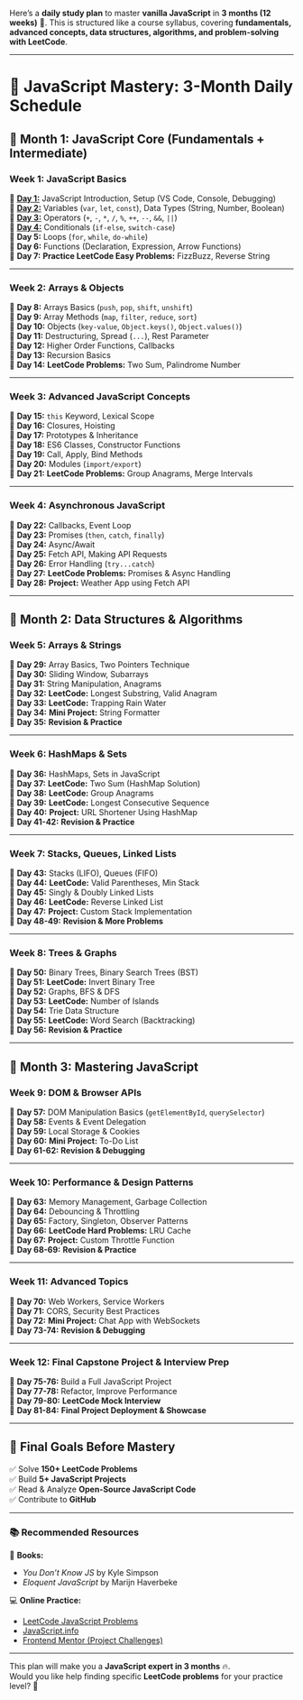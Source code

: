 Here’s a **daily study plan** to master **vanilla JavaScript** in **3 months (12 weeks)** 🚀. This is structured like a course syllabus, covering **fundamentals, advanced concepts, data structures, algorithms, and problem-solving with LeetCode**.

---

# 📅 **JavaScript Mastery: 3-Month Daily Schedule**

## **📌 Month 1: JavaScript Core (Fundamentals + Intermediate)**

### **Week 1: JavaScript Basics**

🔹 **[Day 1:](./month_1/week_1/day_1)** JavaScript Introduction, Setup (VS Code, Console, Debugging)  
🔹 **[Day 2:](./month_1/week_1/day_2)** Variables (`var`, `let`, `const`), Data Types (String, Number, Boolean)  
🔹 **[Day 3:](./month_1/week_1/day_3)** Operators (`+`, `-`, `*`, `/`, `%`, `++`, `--`, `&&`, `||`)  
🔹 **[Day 4:](./month_1/week_1/day_4)** Conditionals (`if-else`, `switch-case`)  
🔹 **Day 5:** Loops (`for`, `while`, `do-while`)  
🔹 **Day 6:** Functions (Declaration, Expression, Arrow Functions)  
🔹 **Day 7:** **Practice LeetCode Easy Problems:** FizzBuzz, Reverse String

---

### **Week 2: Arrays & Objects**

🔹 **Day 8:** Arrays Basics (`push`, `pop`, `shift`, `unshift`)  
🔹 **Day 9:** Array Methods (`map`, `filter`, `reduce`, `sort`)  
🔹 **Day 10:** Objects (`key-value`, `Object.keys()`, `Object.values()`)  
🔹 **Day 11:** Destructuring, Spread (`...`), Rest Parameter  
🔹 **Day 12:** Higher Order Functions, Callbacks  
🔹 **Day 13:** Recursion Basics  
🔹 **Day 14:** **LeetCode Problems:** Two Sum, Palindrome Number

---

### **Week 3: Advanced JavaScript Concepts**

🔹 **Day 15:** `this` Keyword, Lexical Scope  
🔹 **Day 16:** Closures, Hoisting  
🔹 **Day 17:** Prototypes & Inheritance  
🔹 **Day 18:** ES6 Classes, Constructor Functions  
🔹 **Day 19:** Call, Apply, Bind Methods  
🔹 **Day 20:** Modules (`import/export`)  
🔹 **Day 21:** **LeetCode Problems:** Group Anagrams, Merge Intervals

---

### **Week 4: Asynchronous JavaScript**

🔹 **Day 22:** Callbacks, Event Loop  
🔹 **Day 23:** Promises (`then`, `catch`, `finally`)  
🔹 **Day 24:** Async/Await  
🔹 **Day 25:** Fetch API, Making API Requests  
🔹 **Day 26:** Error Handling (`try...catch`)  
🔹 **Day 27:** **LeetCode Problems:** Promises & Async Handling  
🔹 **Day 28:** **Project:** Weather App using Fetch API

---

## **📌 Month 2: Data Structures & Algorithms**

### **Week 5: Arrays & Strings**

🔹 **Day 29:** Array Basics, Two Pointers Technique  
🔹 **Day 30:** Sliding Window, Subarrays  
🔹 **Day 31:** String Manipulation, Anagrams  
🔹 **Day 32:** **LeetCode:** Longest Substring, Valid Anagram  
🔹 **Day 33:** **LeetCode:** Trapping Rain Water  
🔹 **Day 34:** **Mini Project:** String Formatter  
🔹 **Day 35:** **Revision & Practice**

---

### **Week 6: HashMaps & Sets**

🔹 **Day 36:** HashMaps, Sets in JavaScript  
🔹 **Day 37:** **LeetCode:** Two Sum (HashMap Solution)  
🔹 **Day 38:** **LeetCode:** Group Anagrams  
🔹 **Day 39:** **LeetCode:** Longest Consecutive Sequence  
🔹 **Day 40:** **Project:** URL Shortener Using HashMap  
🔹 **Day 41-42:** **Revision & Practice**

---

### **Week 7: Stacks, Queues, Linked Lists**

🔹 **Day 43:** Stacks (LIFO), Queues (FIFO)  
🔹 **Day 44:** **LeetCode:** Valid Parentheses, Min Stack  
🔹 **Day 45:** Singly & Doubly Linked Lists  
🔹 **Day 46:** **LeetCode:** Reverse Linked List  
🔹 **Day 47:** **Project:** Custom Stack Implementation  
🔹 **Day 48-49:** **Revision & More Problems**

---

### **Week 8: Trees & Graphs**

🔹 **Day 50:** Binary Trees, Binary Search Trees (BST)  
🔹 **Day 51:** **LeetCode:** Invert Binary Tree  
🔹 **Day 52:** Graphs, BFS & DFS  
🔹 **Day 53:** **LeetCode:** Number of Islands  
🔹 **Day 54:** Trie Data Structure  
🔹 **Day 55:** **LeetCode:** Word Search (Backtracking)  
🔹 **Day 56:** **Revision & Practice**

---

## **📌 Month 3: Mastering JavaScript**

### **Week 9: DOM & Browser APIs**

🔹 **Day 57:** DOM Manipulation Basics (`getElementById`, `querySelector`)  
🔹 **Day 58:** Events & Event Delegation  
🔹 **Day 59:** Local Storage & Cookies  
🔹 **Day 60:** **Mini Project:** To-Do List  
🔹 **Day 61-62:** **Revision & Debugging**

---

### **Week 10: Performance & Design Patterns**

🔹 **Day 63:** Memory Management, Garbage Collection  
🔹 **Day 64:** Debouncing & Throttling  
🔹 **Day 65:** Factory, Singleton, Observer Patterns  
🔹 **Day 66:** **LeetCode Hard Problems:** LRU Cache  
🔹 **Day 67:** **Project:** Custom Throttle Function  
🔹 **Day 68-69:** **Revision & Practice**

---

### **Week 11: Advanced Topics**

🔹 **Day 70:** Web Workers, Service Workers  
🔹 **Day 71:** CORS, Security Best Practices  
🔹 **Day 72:** **Mini Project:** Chat App with WebSockets  
🔹 **Day 73-74:** **Revision & Debugging**

---

### **Week 12: Final Capstone Project & Interview Prep**

🔹 **Day 75-76:** Build a Full JavaScript Project  
🔹 **Day 77-78:** Refactor, Improve Performance  
🔹 **Day 79-80:** **LeetCode Mock Interview**  
🔹 **Day 81-84:** **Final Project Deployment & Showcase**

---

## **🎯 Final Goals Before Mastery**

✅ Solve **150+ LeetCode Problems**  
✅ Build **5+ JavaScript Projects**  
✅ Read & Analyze **Open-Source JavaScript Code**  
✅ Contribute to **GitHub**

---

### **📚 Recommended Resources**

📖 **Books:**

- _You Don’t Know JS_ by Kyle Simpson
- _Eloquent JavaScript_ by Marijn Haverbeke

💻 **Online Practice:**

- [LeetCode JavaScript Problems](https://leetcode.com/tag/javascript/)
- [JavaScript.info](https://javascript.info/)
- [Frontend Mentor (Project Challenges)](https://www.frontendmentor.io/)

---

This plan will make you a **JavaScript expert in 3 months** 🔥.  
Would you like help finding specific **LeetCode problems** for your practice level? 🚀
